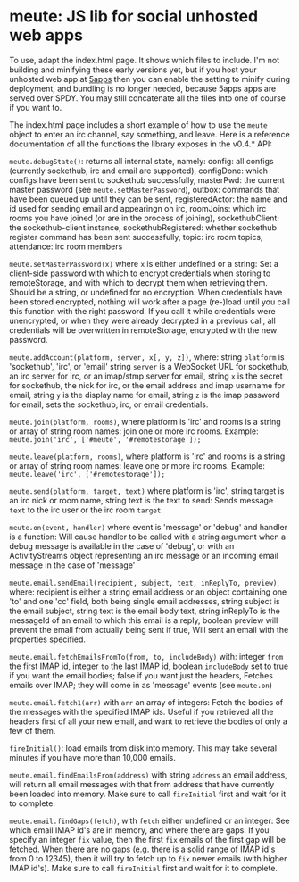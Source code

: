 meute: JS lib for social unhosted web apps
======

To use, adapt the index.html page. It shows which files to include.
I'm not building and minifying these early versions yet, but if you
host your unhosted web app at [5apps](https://5apps.com/) then you
can enable the setting to minify during deployment, and bundling is
no longer needed, because 5apps apps are served over SPDY. You may
still concatenate all the files into one of course if you want to.

The index.html page includes a short example of how to use the `meute`
object to enter an irc channel, say something, and leave. Here is a
reference documentation of all the functions the library exposes in
the v0.4.* API:

`meute.debugState()`: returns all internal state, namely:
  config: all configs (currently sockethub, irc and email are supported),
  configDone: which configs have been sent to sockethub successfully,
  masterPwd: the current master password (see `meute.setMasterPassword`),
  outbox: commands that have been queued up until they can be sent,
  registeredActor: the name and id used for sending email and appearingn on irc,
  roomJoins: which irc rooms you have joined (or are in the process of joining),
  sockethubClient: the sockethub-client instance,
  sockethubRegistered: whether sockethub register command has been sent successfully,
  topic: irc room topics,
  attendance: irc room members

`meute.setMasterPassword(x)` where `x` is either undefined or a string: Set a
  client-side password with which to encrypt credentials when storing to remoteStorage,
  and with which to decrypt them when retrieving them. Should be a string, or undefined
  for no encryption. When credentials have been stored encrypted, nothing will work
  after a page (re-)load until you call this function with the right password. If you
  call it while credentials were unencrypted, or when they were already decrypted in a
  previous call, all credentials will be overwritten in remoteStorage, encrypted with
  the new password.

`meute.addAccount(platform, server, x[, y, z])`, where:
  string `platform` is 'sockethub', 'irc', or 'email'
  string `server` is a WebSocket URL for sockethub, an irc server for irc, or an imap/stmp server for email,
  string `x` is the secret for sockethub, the nick for irc, or the email address and imap username for email,
  string `y` is the display name for email,
  string `z` is the imap password for email,
  sets the sockethub, irc, or email credentials.

`meute.join(platform, rooms)`, where platform is 'irc' and rooms is a string or array of string room names:
  join one or more irc rooms. Example: `meute.join('irc', ['#meute', '#remotestorage']);`

`meute.leave(platform, rooms)`, where platform is 'irc' and rooms is a string or array of string room names:
  leave one or more irc rooms. Example: `meute.leave('irc', ['#remotestorage']);`

`meute.send(platform, target, text)` where platform is 'irc', string target is an irc nick or room name,
  string text is the text to send:
  Sends message `text` to the irc user or the irc room `target`.

`meute.on(event, handler)` where event is 'message' or 'debug' and handler is a function:
  Will cause handler to be called with a string argument when a debug message is available in the case of 'debug',
  or with an ActivityStreams object representing an irc message or an incoming email message in the case of 'message'

`meute.email.sendEmail(recipient, subject, text, inReplyTo, preview)`, where:
  recipient is either a string email address or an object containing one 'to' and one 'cc' field, both being single
  email addresses,
  string subject is the email subject,
  string text is the email body text,
  string inReplyTo is the messageId of an email to which this email is a reply,
  boolean preview will prevent the email from actually being sent if true,
  Will sent an email with the properties specified.

`meute.email.fetchEmailsFromTo(from, to, includeBody)` with:
  integer `from` the first IMAP id,
  integer `to` the last IMAP id,
  boolean `includeBody` set to true if you want the email bodies; false if you want just the headers,
  Fetches emails over IMAP; they will come in as 'message' events (see `meute.on`)

`meute.email.fetch1(arr)` with `arr` an array of integers:
  Fetch the bodies of the messages with the specified IMAP ids. Useful if you retrieved all the headers first of
  all your new email, and want to retrieve the bodies of only a few of them.

`fireInitial()`: load emails from disk into memory. This may take several minutes if you have more than 10,000 emails.

`meute.email.findEmailsFrom(address)` with string `address` an email address, will return all email messages with
  that from address that have currently been loaded into memory. Make sure to call `fireInitial` first and wait for
  it to complete.

`meute.email.findGaps(fetch)`, with `fetch` either undefined or an integer: See which email IMAP id's are in memory,
  and where there are gaps. If you specify an integer `fix` value, then the first `fix` emails of the first gap will
  be fetched. When there are no gaps (e.g. there is a solid range of IMAP id's from 0 to 12345), then it will try to
  fetch up to `fix` newer emails (with higher IMAP id's). Make sure to call `fireInitial` first and wait for it to
  complete.